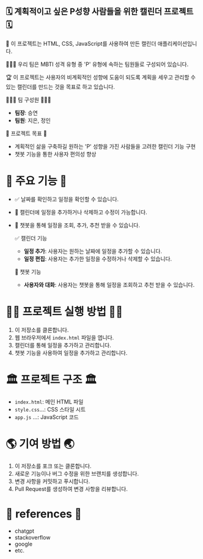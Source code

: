 ## 🗓️ 계획적이고 싶은 P성향 사람들을 위한 캘린더 프로젝트 🗓️

🤗 이 프로젝트는 HTML, CSS, JavaScript를 사용하여 만든 캘린더 애플리케이션입니다. 

🧑‍🤝‍🧑 우리 팀은 MBTI 성격 유형 중 'P' 유형에 속하는 팀원들로 구성되어 있습니다. 

🏆 이 프로젝트는 사용자의 비계획적인 성향에 도움이 되도록 계획을 세우고 관리할 수 있는 캘린더를 만드는 것을 목표로 하고 있습니다.

🧑‍🤝‍🧑 팀 구성원 🧑‍🤝‍🧑

- **팀장**: 승연
- **팀원**: 지은, 정인


🥅 프로젝트 목표 🥅

- 계획적인 삶을 구축하길 원하는 'P' 성향을 가진 사람들을 고려한 캘린더 기능 구현
- 챗봇 기능을 통한 사용자 편의성 향상

  
# 📆 주요 기능 📆

  - ✅ 날짜를 확인하고 일정을 확인할 수 있습니다. 
  
  - 📌 캘린더에 일정을 추가하거나 삭제하고 수정이 가능합니다.
  
  - 🥸 챗봇을 통해 일정을 조회, 추가, 추천 받을 수 있습니다.

     ✅ 캘린더 기능
    
      - **일정 추가**: 사용자는 원하는 날짜에 일정을 추가할 수 있습니다.
      - **일정 편집**: 사용자는 추가한 일정을 수정하거나 삭제할 수 있습니다.
    
     🥸 챗봇 기능
    
      - **사용자와 대화**: 사용자는 챗봇을 통해 일정을 조회하고 추천 받을 수 있습니다.


# 👩‍💻 프로젝트 실행 방법 🧑‍💻

  1. 이 저장소를 클론합니다.
  2. 웹 브라우저에서 `index.html` 파일을 엽니다.
  3. 캘린더를 통해 일정을 추가하고 관리합니다.
  4. 챗봇 기능을 사용하여 일정을 추가하고 관리합니다.


# 🏛️ 프로젝트 구조 🏛️

  - `index.html`: 메인 HTML 파일
  - `style.css`...: CSS 스타일 시트
  - `app.js` ...: JavaScript 코드


# 🌎 기여 방법 🌏

  1. 이 저장소를 포크 또는 클론합니다.
  2. 새로운 기능이나 버그 수정을 위한 브랜치를 생성합니다.
  3. 변경 사항을 커밋하고 푸시합니다.
  4. Pull Request를 생성하여 변경 사항을 리뷰합니다.

# 📜 references 📜
  - chatgpt
  - stackoverflow
  - google
  - etc.

